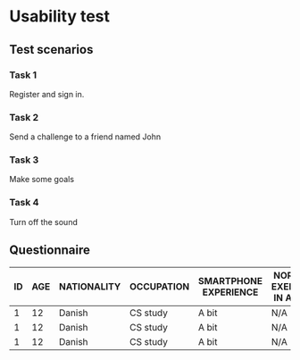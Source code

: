 # Usability test

## Test scenarios

### Task 1

Register and sign in.

### Task 2

Send a challenge to a friend named John

### Task 3

Make some goals

### Task 4

Turn off the sound

## Questionnaire

| ID | AGE | NATIONALITY | OCCUPATION | SMARTPHONE EXPERIENCE | NORMAL EXERCISE IN A DAY |
|----|-----|-------------|------------|-----------------------|--------------------------|
| 1  |  12 |    Danish   | CS study   |        A bit          |           N/A            |
| 1  |  12 |    Danish   | CS study   |        A bit          |           N/A            |
| 1  |  12 |    Danish   | CS study   |        A bit          |           N/A            |
